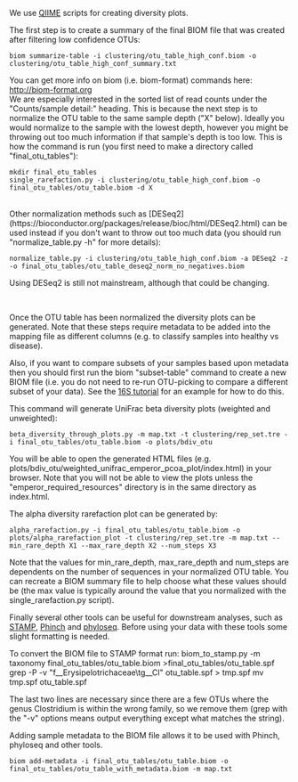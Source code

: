 We use [QIIME](http://qiime.org) scripts for creating diversity plots. 

The first step is to create a summary of the final BIOM file that was created after filtering low confidence OTUs:

    biom summarize-table -i clustering/otu_table_high_conf.biom -o clustering/otu_table_high_conf_summary.txt

You can get more info on biom (i.e. biom-format) commands here: http://biom-format.org
<br>
We are especially interested in the sorted list of read counts under the "Counts/sample detail:" heading. This is because the next step is to normalize the OTU table to the same sample depth ("X" below). Ideally you would normalize to the sample with the lowest depth, however you might be throwing out too much information if that sample's depth is too low. This is how the command is run (you first need to make a directory called "final_otu_tables"):
    
    mkdir final_otu_tables
    single_rarefaction.py -i clustering/otu_table_high_conf.biom -o final_otu_tables/otu_table.biom -d X

<br>
Other normalization methods such as [DESeq2](https://bioconductor.org/packages/release/bioc/html/DESeq2.html) can be used instead if you don't want to throw out too much data (you should run "normalize_table.py -h" for more details): 
   
    normalize_table.py -i clustering/otu_table_high_conf.biom -a DESeq2 -z -o final_otu_tables/otu_table_deseq2_norm_no_negatives.biom

Using DESeq2 is still not mainstream, although that could be changing. 

<br>

Once the OTU table has been normalized the diversity plots can be generated. Note that these steps require metadata to be added into the mapping file as different columns (e.g. to classify samples into healthy vs disease). 

Also, if you want to compare subsets of your samples based upon metadata then you should first run the biom "subset-table" command to create a new BIOM file (i.e. you do not need to re-run OTU-picking to compare a different subset of your data). See the [16S tutorial](https://github.com/mlangill/microbiome_helper/wiki/16S-tutorial#diversity-analyses) for an example for how to do this. 

This command will generate UniFrac beta diversity plots (weighted and unweighted):
   
    beta_diversity_through_plots.py -m map.txt -t clustering/rep_set.tre -i final_otu_tables/otu_table.biom -o plots/bdiv_otu

You will be able to open the generated HTML files (e.g. plots/bdiv_otu/weighted_unifrac_emperor_pcoa_plot/index.html) in your browser. Note that you will not be able to view the plots unless the "emperor_required_resources" directory is in the same directory as index.html. 


The alpha diversity rarefaction plot can be generated by:

    alpha_rarefaction.py -i final_otu_tables/otu_table.biom -o plots/alpha_rarefaction_plot -t clustering/rep_set.tre -m map.txt --min_rare_depth X1 --max_rare_depth X2 --num_steps X3

Note that the values for min_rare_depth, max_rare_depth and num_steps are dependents on the number of sequences in your normalized OTU table. You can recreate a BIOM summary file to help choose what these values should be (the max value is typically around the value that you normalized with the single_rarefaction.py script). 


Finally several other tools can be useful for downstream analyses, such as [STAMP](http://kiwi.cs.dal.ca/Software/STAMP), [Phinch](https://github.com/PitchInteractiveInc/Phinch) and [phyloseq](http://bioconductor.org/packages/release/bioc/html/phyloseq.html). Before using your data with these tools some slight formatting is needed.

To convert the BIOM file to STAMP format run:
    biom_to_stamp.py -m taxonomy final_otu_tables/otu_table.biom >final_otu_tables/otu_table.spf
    grep -P -v "f__Erysipelotrichaceae\tg__Cl" otu_table.spf > tmp.spf
    mv tmp.spf otu_table.spf

The last two lines are necessary since there are a few OTUs where the genus Clostridium is within the wrong family, so we remove them (grep with the "-v" options means output everything except what matches the string). 

Adding sample metadata to the BIOM file allows it to be used with Phinch, phyloseq and other tools. 

    biom add-metadata -i final_otu_tables/otu_table.biom -o final_otu_tables/otu_table_with_metadata.biom -m map.txt



